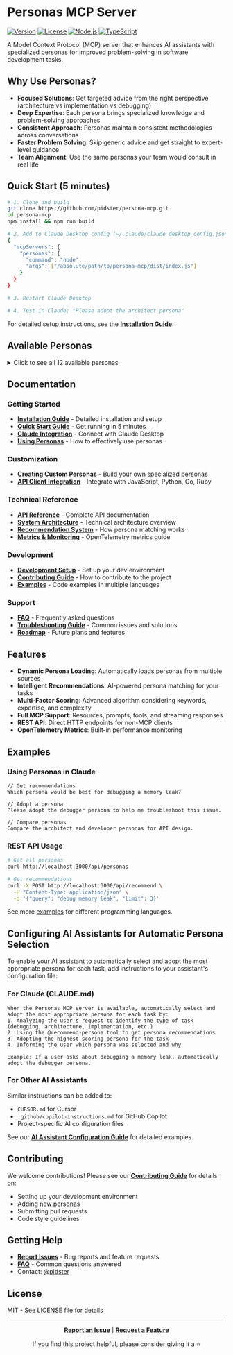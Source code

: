 # Personas MCP Server

[![Version](https://img.shields.io/badge/version-0.2.0-blue)](https://github.com/pidster/persona-mcp/releases)
[![License](https://img.shields.io/badge/license-MIT-green)](./LICENSE)
[![Node.js](https://img.shields.io/badge/node-%3E%3D18.0.0-brightgreen)](https://nodejs.org/)
[![TypeScript](https://img.shields.io/badge/TypeScript-5.x-blue)](https://www.typescriptlang.org/)

A Model Context Protocol (MCP) server that enhances AI assistants with specialized personas for improved problem-solving in software development tasks.

## Why Use Personas?

- **Focused Solutions**: Get targeted advice from the right perspective (architecture vs implementation vs debugging)
- **Deep Expertise**: Each persona brings specialized knowledge and problem-solving approaches
- **Consistent Approach**: Personas maintain consistent methodologies across conversations
- **Faster Problem Solving**: Skip generic advice and get straight to expert-level guidance
- **Team Alignment**: Use the same personas your team would consult in real life

## Quick Start (5 minutes)

```bash
# 1. Clone and build
git clone https://github.com/pidster/persona-mcp.git
cd persona-mcp
npm install && npm run build

# 2. Add to Claude Desktop config (~/.claude/claude_desktop_config.json)
{
  "mcpServers": {
    "personas": {
      "command": "node",
      "args": ["/absolute/path/to/persona-mcp/dist/index.js"]
    }
  }
}

# 3. Restart Claude Desktop

# 4. Test in Claude: "Please adopt the architect persona"
```

For detailed setup instructions, see the **[Installation Guide](./docs/books/installation.md)**.

## Available Personas

<details>
<summary>Click to see all 12 available personas</summary>

- **Architect**: System design, high-level architecture, scalability patterns
- **Debugger**: Systematic debugging, root cause analysis, troubleshooting
- **Developer**: Clean code implementation, best practices, maintainability
- **Engineering Manager**: Team leadership, project management, technical strategy
- **Optimizer**: Performance tuning, resource optimization, efficiency
- **Performance Analyst**: Performance monitoring, bottleneck identification, optimization
- **Product Manager**: Requirements gathering, user stories, feature prioritization
- **Reviewer**: Code quality analysis, security reviews, performance optimization
- **Security Analyst**: Security assessment, threat modeling, vulnerability analysis
- **Technical Writer**: Documentation, API docs, technical communication
- **Tester**: Test strategy, quality assurance, test automation
- **UI Designer**: User interface design, user experience, accessibility

</details>

## Documentation

### Getting Started

- **[Installation Guide](./docs/books/installation.md)** - Detailed installation and setup
- **[Quick Start Guide](./docs/quick-start.md)** - Get running in 5 minutes
- **[Claude Integration](./docs/books/claude-integration.md)** - Connect with Claude Desktop
- **[Using Personas](./docs/books/using-personas.md)** - How to effectively use personas

### Customization

- **[Creating Custom Personas](./docs/books/creating-personas.md)** - Build your own specialized personas
- **[API Client Integration](./docs/books/api-clients.md)** - Integrate with JavaScript, Python, Go, Ruby

### Technical Reference

- **[API Reference](./docs/engineering/api-reference.md)** - Complete API documentation
- **[System Architecture](./docs/architecture/system-overview.md)** - Technical architecture overview
- **[Recommendation System](./docs/designs/recommendation-system.md)** - How persona matching works
- **[Metrics & Monitoring](./docs/engineering/metrics-monitoring.md)** - OpenTelemetry metrics guide

### Development

- **[Development Setup](./docs/engineering/development-setup.md)** - Set up your dev environment
- **[Contributing Guide](./CONTRIBUTING.md)** - How to contribute to the project
- **[Examples](./examples/)** - Code examples in multiple languages

### Support

- **[FAQ](./docs/FAQ.md)** - Frequently asked questions
- **[Troubleshooting Guide](./docs/books/troubleshooting-runbook.md)** - Common issues and solutions
- **[Roadmap](./plans/roadmap.md)** - Future plans and features

## Features

- **Dynamic Persona Loading**: Automatically loads personas from multiple sources
- **Intelligent Recommendations**: AI-powered persona matching for your tasks
- **Multi-Factor Scoring**: Advanced algorithm considering keywords, expertise, and complexity
- **Full MCP Support**: Resources, prompts, tools, and streaming responses
- **REST API**: Direct HTTP endpoints for non-MCP clients
- **OpenTelemetry Metrics**: Built-in performance monitoring

## Examples

### Using Personas in Claude

```
// Get recommendations
Which persona would be best for debugging a memory leak?

// Adopt a persona
Please adopt the debugger persona to help me troubleshoot this issue.

// Compare personas
Compare the architect and developer personas for API design.
```

### REST API Usage

```bash
# Get all personas
curl http://localhost:3000/api/personas

# Get recommendations
curl -X POST http://localhost:3000/api/recommend \
  -H "Content-Type: application/json" \
  -d '{"query": "debug memory leak", "limit": 3}'
```

See more [examples](./examples/) for different programming languages.

## Configuring AI Assistants for Automatic Persona Selection

To enable your AI assistant to automatically select and adopt the most appropriate persona for each task, add instructions to your assistant's configuration file:

### For Claude (CLAUDE.md)

```
When the Personas MCP server is available, automatically select and adopt the most appropriate persona for each task by:
1. Analyzing the user's request to identify the type of task (debugging, architecture, implementation, etc.)
2. Using the @recommend-persona tool to get persona recommendations
3. Adopting the highest-scoring persona for the task
4. Informing the user which persona was selected and why

Example: If a user asks about debugging a memory leak, automatically adopt the debugger persona.
```

### For Other AI Assistants

Similar instructions can be added to:
- `CURSOR.md` for Cursor
- `.github/copilot-instructions.md` for GitHub Copilot
- Project-specific AI configuration files

See our **[AI Assistant Configuration Guide](./docs/books/ai-assistant-configuration.md)** for detailed examples.

## Contributing

We welcome contributions! Please see our **[Contributing Guide](./CONTRIBUTING.md)** for details on:

- Setting up your development environment
- Adding new personas
- Submitting pull requests
- Code style guidelines

## Getting Help

- **[Report Issues](https://github.com/pidster/persona-mcp/issues)** - Bug reports and feature requests
- **[FAQ](./docs/FAQ.md)** - Common questions answered
- Contact: [@pidster](https://github.com/pidster)

## License

MIT - See [LICENSE](./LICENSE) file for details

---

<div align="center">

**[Report an Issue](https://github.com/pidster/persona-mcp/issues)** | **[Request a Feature](https://github.com/pidster/persona-mcp/issues/new)**

If you find this project helpful, please consider giving it a ⭐

</div>
